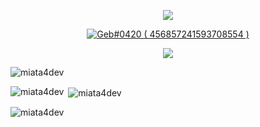 
<p align="center">
    <a href="https://github.com/Miata4DEV">
    <a href="https://github.com/Miata4DEV">
  <img src="https://cdn.discordapp.com/attachments/1019298683323437096/1022231559153131620/Nowy_projekt_4.png"/>
    </a>
</p>

</p>

<p align="center">
  <a href="https://discord.com/users/456857241593708554">
     <img src="https://discord.c99.nl/widget/theme-4/456857241593708554.png" alt="Geb#0420 ( 456857241593708554 )"/>
       </a>
</p>


<p align="center">
  <a href="https://github.com/Miata4DEV">
  <a href="https://github.com/Miata4DEV">
  <img src="https://cdn.discordapp.com/attachments/1019298683323437096/1022233023615348746/7RMTXCi_3.png"/>
  </a>
</p>
<p align="left"> <img src="https://komarev.com/ghpvc/?username=miata4dev&label=Profile%20views&color=0e75b6&style=flat" alt="miata4dev" /> </p>



<p><img align="left" src="https://github-readme-stats.vercel.app/api/top-langs?username=miata4dev&show_icons=true&locale=en&layout=compact" alt="miata4dev" /></p>

<p>&nbsp;<img align="center" src="https://github-readme-stats.vercel.app/api?username=miata4dev&show_icons=true&locale=en" alt="miata4dev" /></p>

<p><img align="center" src="https://github-readme-streak-stats.herokuapp.com/?user=miata4dev&" alt="miata4dev" /></p>

